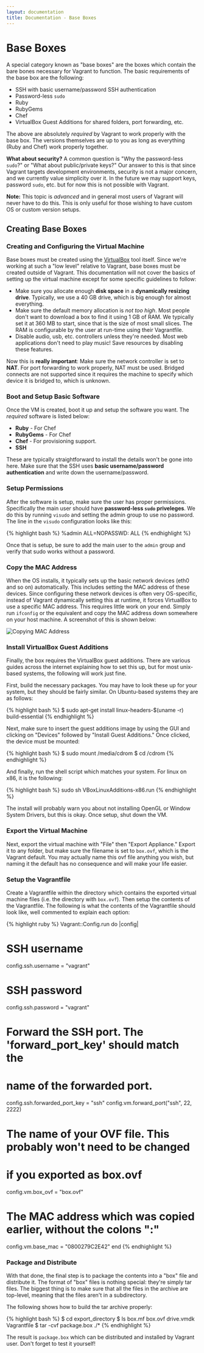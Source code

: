 ```yaml
---
layout: documentation
title: Documentation - Base Boxes
---
```

# Base Boxes

A special category known as "base boxes" are the boxes which contain
the bare bones necessary for Vagrant to function. The basic requirements
of the base box are the following:

* SSH with basic username/password SSH authentication
* Password-less `sudo`
* Ruby
* RubyGems
* Chef
* VirtualBox Guest Additions for shared folders, port forwarding, etc.

The above are absolutely _required_ by Vagrant to work properly with the
base box. The versions themselves are up to you as long as everything
(Ruby and Chef) work properly together.

**What about security?** A common question is "Why the password-less `sudo`?"
or "What about public/private keys?" Our answer to this is that since Vagrant
targets development environments, security is not a major concern, and we
currently value simplicity over it. In the future we may support keys, password
`sudo`, etc. but for now this is not possible with Vagrant.

**Note:** This topic is _advanced_ and in general most users of Vagrant will
never have to do this. This is only useful for those wishing to have custom
OS or custom version setups.

## Creating Base Boxes

### Creating and Configuring the Virtual Machine

Base boxes must be created using the [VirtualBox](http://www.virtualbox.org) tool
itself. Since we're working at such a "low level" relative to Vagrant, base boxes
must be created outside of Vagrant. This documentation will not cover the basics
of setting up the virtual machine except for some specific guidelines to follow:

* Make sure you allocate enough **disk space** in a **dynamically resizing drive**.
  Typically, we use a 40 GB drive, which is big enough for almost everything.
* Make sure the default memory allocation is _not too high_. Most people don't want
  to download a box to find it using 1 GB of RAM. We typically set it at 360 MB to
  start, since that is the size of most small slices. The RAM is configurable by the
  user at run-time using their Vagrantfile.
* Disable audio, usb, etc. controllers unless they're needed. Most web applications
  don't need to play music! Save resources by disabling these features.

Now this is **really important**: Make sure the network controller is set to
**NAT**. For port forwarding to work properly, NAT must be used. Bridged
connects are not supported since it requires the machine to specify which
device it is bridged to, which is unknown.

### Boot and Setup Basic Software

Once the VM is created, boot it up and setup the software you want. The
_required_ software is listed below:

* **Ruby** - For Chef
* **RubyGems** - For Chef
* **Chef** - For provisioning support.
* **SSH**

These are typically straightforward to install the details won't be gone
into here. Make sure that the SSH uses **basic username/password authentication**
and write down the username/password.

### Setup Permissions

After the software is setup, make sure the user has proper permissions. Specifically
the main user should have **password-less `sudo` priveleges**. We do this by
running `visudo` and setting the admin group to use no password. The line in the
`visudo` configuration looks like this:

{% highlight bash %}
%admin ALL=NOPASSWD: ALL
{% endhighlight %}

Once that is setup, be sure to add the main user to the `admin` group and verify
that sudo works without a password.

### Copy the MAC Address

When the OS installs, it typically sets up the basic network devices (eth0 and so on)
automatically. This includes setting the MAC address of these devices. Since configuring
these network devices is often very OS-specific, instead of Vagrant dynamically setting
this at runtime, it forces VirtualBox to use a specific MAC address. This requires
little work on your end. Simply run `ifconfig` or the equivalent and copy the
MAC address down somewhere on your host machine. A screenshot of this is shown
below:

![Copying MAC Address](/images/base_box_mac.jpg)

### Install VirtualBox Guest Additions

Finally, the box requires the VirtualBox guest additions. There are various guides
across the internet explaining how to set this up, but for most unix-based systems,
the following will work just fine.

First, build the necessary packages. You may have to look these up for your system,
but they should be fairly similar. On Ubuntu-based systems they are as follows:

{% highlight bash %}
$ sudo apt-get install linux-headers-$(uname -r) build-essential
{% endhighlight %}

Next, make sure to insert the guest additions image by using the GUI and clicking
on "Devices" followed by "Install Guest Additions." Once clicked, the device must
be mounted:

{% highlight bash %}
$ sudo mount /media/cdrom
$ cd /cdrom
{% endhighlight %}

And finally, run the shell script which matches your system. For linux on x86,
it is the following:

{% highlight bash %}
sudo sh VBoxLinuxAdditions-x86.run
{% endhighlight %}

The install will probably warn you about not installing OpenGL or Window System Drivers,
but this is okay. Once setup, shut down the VM.

### Export the Virtual Machine

Next, export the virtual machine with "File" then "Export Appliance." Export it to
any folder, but make sure the filename is set to `box.ovf`, which is the Vagrant default.
You may actually name this ovf file anything you wish, but naming it the default
has no consequence and will make your life easier.

### Setup the Vagrantfile

Create a Vagrantfile within the directory which contains the exported virtual
machine files (i.e. the directory with `box.ovf`). Then setup the contents of
the Vagrantfile. The following is what the contents of the Vagrantfile should
look like, well commented to explain each option:

{% highlight ruby %}
Vagrant::Config.run do |config|
  # SSH username
  config.ssh.username = "vagrant"

  # SSH password
  config.ssh.password = "vagrant"

  # Forward the SSH port. The 'forward_port_key' should match the
  # name of the forwarded port.
  config.ssh.forwarded_port_key = "ssh"
  config.vm.forward_port("ssh", 22, 2222)

  # The name of your OVF file. This probably won't need to be changed
  # if you exported as box.ovf
  config.vm.box_ovf = "box.ovf"

  # The MAC address which was copied earlier, without the colons ":"
  config.vm.base_mac = "0800279C2E42"
end
{% endhighlight %}

### Package and Distribute

With that done, the final step is to package the contents into a "box" file
and distribute it. The format of "box" files is nothing special: they're
simply tar files. The biggest thing is to make sure that all the files in the
archive are top-level, meaning that the files aren't in a subdirectory.

The following shows how to build the tar archive properly:

{% highlight bash %}
$ cd export_directory
$ ls
box.mf box.ovf drive.vmdk Vagrantfile
$ tar -cvf package.box ./*
{% endhighlight %}

The result is `package.box` which can be distributed and installed by
Vagrant user. Don't forget to test it yourself!